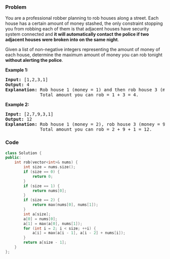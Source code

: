 ### Problem
<p>You are a professional robber planning to rob houses along a street. Each house has a certain amount of money stashed, the only constraint stopping you from robbing each of them is that adjacent houses have security system connected and <b>it will automatically contact the police if two adjacent houses were broken into on the same night</b>.</p>

<p>Given a list of non-negative integers representing the amount of money of each house, determine the maximum amount of money you can rob tonight <b>without alerting the police</b>.</p>

<p><strong>Example 1:</strong></p>

<pre>
<strong>Input:</strong> [1,2,3,1]
<strong>Output:</strong> 4
<strong>Explanation:</strong> Rob house 1 (money = 1) and then rob house 3 (money = 3).
&nbsp;            Total amount you can rob = 1 + 3 = 4.</pre>

<p><strong>Example 2:</strong></p>

<pre>
<strong>Input:</strong> [2,7,9,3,1]
<strong>Output:</strong> 12
<strong>Explanation:</strong> Rob house 1 (money = 2), rob house 3 (money = 9) and rob house 5 (money = 1).
&nbsp;            Total amount you can rob = 2 + 9 + 1 = 12.
</pre>


### Code
```cpp
class Solution {
public:
    int rob(vector<int>& nums) {
        int size = nums.size();
        if (size == 0) {
            return 0;
        }
        if (size == 1) {
            return nums[0];
        }
        if (size == 2) {
            return max(nums[0], nums[1]);
        }
        int a[size];
        a[0] = nums[0];
        a[1] = max(a[0], nums[1]);
        for (int i = 2; i < size; ++i) {
            a[i] = max(a[i - 1], a[i - 2] + nums[i]);
        }
        return a[size - 1];
    }
};
```

